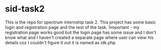 # sid-task2

This is the repo for spectrum internship task 2.
This project has some basic login and registration page and the rest of the task.
!important - my registration page works good but the login page has some issue and I don't know what and I haven't created a separate page where user can view his details coz I couldn't figure it out it is named as idk.php
